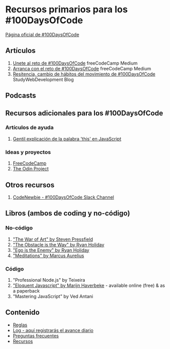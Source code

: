 # Recursos primarios para los #100DaysOfCode

[Página oficial de #100DaysOfCode](http://100daysofcode.com/)

## Artículos

1. [Unete al reto de #100DaysOfCode](https://medium.freecodecamp.com/join-the-100daysofcode-556ddb4579e4) freeCodeCamp Medium
2. [Arranca con el reto de #100DaysOfCode](https://medium.freecodecamp.com/start-2017-with-the-100daysofcode-improved-and-updated-18ce604b237b) freeCodeCamp Medium
3. [Resitencia, cambio de hábitos del movimiento de #100DaysOfCode](https://studywebdevelopment.com/100-days-of-code.html) StudyWebDevelopment Blog

## Podcasts

## Recursos adicionales para los #100DaysOfCode

### Artículos de ayuda

1. [Gentil explicación de la palabra 'this' en JavaScript](http://rainsoft.io/gentle-explanation-of-this-in-javascript/)

### Ideas y proyectos

1. [FreeCodeCamp](https://www.freecodecamp.com)
2. [The Odin Project](http://www.theodinproject.com/)

## Otros recursos

1. [CodeNewbie - #100DaysOfCode Slack Channel](https://codenewbie.typeform.com/to/uwsWlZ)

## Libros (ambos de coding y no-código)

### No-código

1. ["The War of Art" by Steven Pressfield](http://www.goodreads.com/book/show/1319.The_War_of_Art)
2. ["The Obstacle is the Way" by Ryan Holiday](http://www.goodreads.com/book/show/18668059-the-obstacle-is-the-way?ac=1&from_search=true)
3. ["Ego is the Enemy" by Ryan Holiday](http://www.goodreads.com/book/show/27036528-ego-is-the-enemy?from_search=true&search_version=service)
4. ["Meditations" by Marcus Aurelius](https://www.goodreads.com/book/show/662925.Meditations)

### Código

1. "Professional Node.js" by Teixeira
2. ["Eloquent Javascript" by Marijn Haverbeke](http://eloquentjavascript.net/) - available online (free) & as a paperback
3. "Mastering JavaScript" by Ved Antani

## Contenido

* [Reglas](rules.md)
* [Log - aquí registrarás el avance diario](log.md)
* [Preguntas frecuentes](FAQ.md)
* [Recursos](resources.md)

